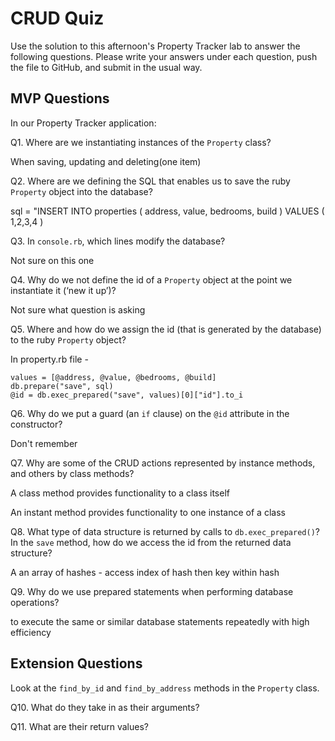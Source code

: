 # CRUD Quiz

Use the solution to this afternoon's Property Tracker lab to answer the following questions. Please write your answers under each question, push the file to GitHub, and submit in the usual way.

## MVP Questions

In our Property Tracker application:

Q1. Where are we instantiating instances of the `Property` class?

When saving, updating and deleting(one item)


Q2. Where are we defining the SQL that enables us to save the ruby `Property` object into the database?

sql = "INSERT INTO properties
    (
      address,
      value,
      bedrooms,
      build
    )
    VALUES
    (
      $1,$2,$3,$4
    )

Q3. In `console.rb`, which lines modify the database?

Not sure on this one

Q4. Why do we not define the id of a `Property` object at the point we instantiate it (‘new it up’)?

Not sure what question is asking

Q5. Where and how do we assign the id (that is generated by the database) to the ruby `Property` object?

In property.rb file - 

    values = [@address, @value, @bedrooms, @build]
    db.prepare("save", sql)
    @id = db.exec_prepared("save", values)[0]["id"].to_i

Q6. Why do we put a guard (an `if` clause) on the `@id` attribute in the constructor?

Don't remember

Q7. Why are some of the CRUD actions represented by instance methods, and others by class methods?

A class method provides functionality to a class itself

An instant method provides functionality to one instance of a class

Q8. What type of data structure is returned by calls to `db.exec_prepared()`? In the `save` method, how do we access the id from the returned data structure?

A an array of hashes - access index of hash then key within hash

Q9. Why do we use prepared statements when performing database operations?

to execute the same or similar database statements repeatedly with high efficiency

## Extension Questions

Look at the `find_by_id` and `find_by_address` methods in the `Property` class.

Q10. What do they take in as their arguments?

Q11. What are their return values?
